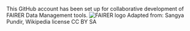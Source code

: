 This GitHub account has been set up for collaborative development of FAIRER Data Management tools.
![FAIRER logo](https://github.com/FAIRERdata/FAIRERdata/assets/159581967/601244a7-c159-4fcd-9966-20713cd14d3c)
Adapted from: Sangya Pundir, Wikipedia license CC BY SA
